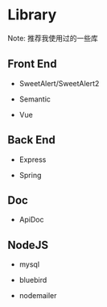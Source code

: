 # Library

Note: 推荐我使用过的一些库

## Front End

* SweetAlert/SweetAlert2

* Semantic

* Vue

## Back End

* Express

* Spring

## Doc

* ApiDoc

## NodeJS

* mysql

* bluebird

* nodemailer